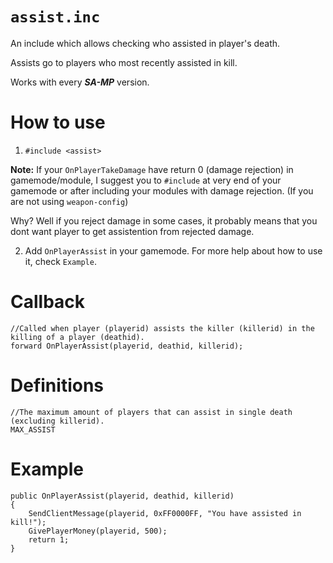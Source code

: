 # `assist.inc`
An include which allows checking who assisted in player's death.

Assists go to players who most recently assisted in kill.

Works with every ***SA-MP*** version.

# How to use

1. `#include <assist>` 

**Note:** If your `OnPlayerTakeDamage` have return 0 (damage rejection) in gamemode/module, I suggest you to `#include` at very end of your gamemode or after including your modules with damage rejection. (If you are not using `weapon-config`)

Why? Well if you reject damage in some cases, it probably means that you dont want player to get assistention from rejected damage.

2. Add `OnPlayerAssist` in your gamemode. For more help about how to use it, check `Example`.

# Callback
```
//Called when player (playerid) assists the killer (killerid) in the killing of a player (deathid).
forward OnPlayerAssist(playerid, deathid, killerid);
```

# Definitions
```
//The maximum amount of players that can assist in single death (excluding killerid).
MAX_ASSIST
```

# Example
```pawn
public OnPlayerAssist(playerid, deathid, killerid)
{
    SendClientMessage(playerid, 0xFF0000FF, "You have assisted in kill!");
    GivePlayerMoney(playerid, 500);
    return 1;
}
```
